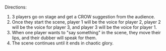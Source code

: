 Directions:
1. 3 players go on stage and get a CROW suggestion from the audience.
2. Once they start the scene, player 1 will be the voice for player 2, player 2 will be the voice for player 3, and player 3 will be the voice for player 1.
3. When one player wants to "say something" in the scene, they move their lips, and their dubber will speak for them.
4. The scene continues until it ends in chaotic glory.

